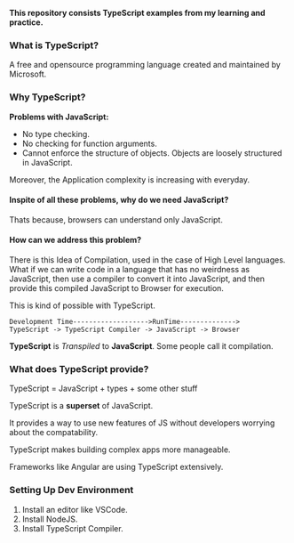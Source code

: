 **This repository consists TypeScript examples from my learning and practice.**

### What is TypeScript?
A free and opensource programming language created and maintained by Microsoft.

### Why TypeScript?
**Problems with JavaScript:**
- No type checking.
- No checking for function arguments.
- Cannot enforce the structure of objects. Objects are loosely structured in JavaScript.

Moreover, the Application complexity is increasing with everyday. 

#### Inspite of all these problems, why do we need JavaScript?
Thats because, browsers can understand only JavaScript.

#### How can we address this problem?
There is this Idea of Compilation, used in the case of High Level languages. What if we can write code in a language that has no weirdness as JavaScript, then use a compiler to convert it into JavaScript, and then provide this compiled JavaScript to Browser for execution.

This is kind of possible with TypeScript.
```
Development Time------------------->RunTime-------------->
TypeScript -> TypeScript Compiler -> JavaScript -> Browser
```
**TypeScript** is _Transpiled_ to **JavaScript**. Some people call it compilation.


### What does TypeScript provide?
TypeScript = JavaScript + types + some other stuff

TypeScript is a **superset** of JavaScript.

It provides a way to use new features of JS without developers worrying about the compatability.

TypeScript makes building complex apps more manageable.

Frameworks like Angular are using TypeScript extensively.


### Setting Up Dev Environment
1. Install an editor like VSCode.
2. Install NodeJS.
3. Install TypeScript Compiler.


